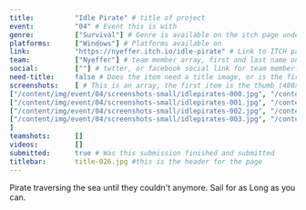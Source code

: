 ```yaml
---
title:          "Idle Pirate" # title of project
event:          "04" # Event this is with
genre:          ["Survival"] # Genre is available on the itch page under more information
platforms:      ["Windows"] # Platforms available on
link:           "https://nyeffer.itch.io/idle-pirate" # Link to ITCH page
team:           ["Nyeffer"] # team member array, first and last name only, will auto match against previous entries eventually
social:         [""] # twtter, or facebook social link for team member. This can be an array to match the team array
need-title:     false # Does the item need a title image, or is the first image in the screenshots it
screenshots:    [ # This is an array, the first item is the thumb (480x270), and the second is the screenshot (1920x1080)
["/content/img/event/04/screenshots-small/idlepirates-000.jpg", "/content/img/event/04/screenshots/idlepirates-000.jpg"],
["/content/img/event/04/screenshots-small/idlepirates-001.jpg", "/content/img/event/04/screenshots/idlepirates-001.jpg"],
["/content/img/event/04/screenshots-small/idlepirates-002.jpg", "/content/img/event/04/screenshots/idlepirates-002.jpg"],
["/content/img/event/04/screenshots-small/idlepirates-003.jpg", "/content/img/event/04/screenshots/idlepirates-003.jpg"]
]
teamshots:      []
videos:         []
submitted:      true # Was this submission finished and submitted
titlebar:       title-026.jpg #this is the header for the page
---
```

Pirate traversing the sea until they couldn't anymore. Sail for as Long as you can.